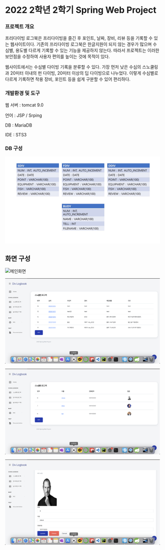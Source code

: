 2022 2학년 2학기 Spring Web Project
=================================

### 프로젝트 개요

프리다이빙 로그북은 프리다이빙을 즐긴 후 포인트, 날짜, 장비, 리뷰 등을 기록할 수 있는 웹사이트이다. 기존의 프리다이빙 로그북은 한글지원이 되지 않는 경우가 많으며 수심별, 용도별 다르게 기록할 수 있는 기능을 제공하지 않는다. 따라서 프로젝트는 이러한 보안점을 수정하여 사용자 편의를 높이는 것에 목적이 있다.

웹사이트에서는 수심별 다이빙 기록을 분류할 수 있다. 가장 먼저 낮은 수심의 스노쿨링과 20미터 이내의 펀 다이빙, 20미터 이상의 딥 다이빙으로 나누었다. 이렇게 수심별로 다르게 기록하면 착용 장비, 포인트 등을 쉽게 구분할 수 있어 편리하다.

### 개발환경 및 도구

웹 서버 : tomcat 9.0

언어 : JSP / Srping

DB : MariaDB

IDE : STS3

### DB 구성

![DB 구성](./readmeimg/dbtables.jpg)

## 화면 구성

![메인화면](./readmeimg/main.png)

![메인화면](./readmeimg/list.png)

![메인화면](./readmeimg/budylist.png)

![메인화면](./readmeimg/getone.png)